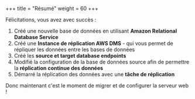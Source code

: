 +++
title = "Résumé"
weight = 60
+++

Félicitations, vous avez avec succès :

1. Créé une nouvelle base de données en utilisant **Amazon Relational Database Service**
2. Créé une **Instance de réplication AWS DMS** - qui vous permet de répliquer les données entre les bases de données
3. Créé les **source et target database endpoints**
4. Modifié la configuration de la base de données source afin de permettre la **réplication continue des données**
5. Démarré la réplication des données avec une **tâche de réplication**

Donc maintenant c'est le moment de migrer et de configurer la serveur web !